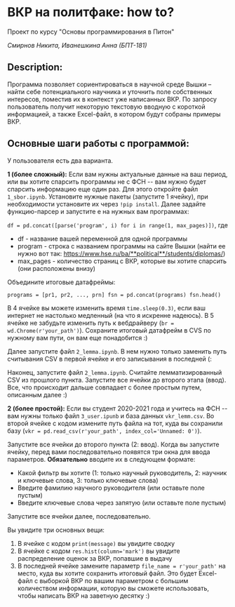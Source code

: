# ВКР на политфаке: how to? 

Проект по курсу "Основы программирования в Питон"

*Смирнов Никита, Иванешкина Анна (БПТ-181)*

## Description:

Программа позволяет сориентироваться в научной среде Вышки – найти себе потенциального научника и уточнить поле собственных интересов, поместив их в контекст уже написанных ВКР. По запросу пользователь получит некоторую текстовую вводную с короткой информацией, а также Excel-файл, в котором будут собраны примеры ВКР. 

## Основные шаги работы с программой:

У пользователя есть два варианта. 

**1 (более сложный):** Если вам нужны актуальные данные на ваш период, или вы хотите спарсить программы не с ФСН -- вам нужно будет спарсить информацию еще один раз. Для этого откройте файл `1_sbor.ipynb`. Установите нужные пакеты (запустите 1 ячейку), при необходимости установите их через `!pip install`. Далее задайте функцию-парсер и запустите е на нужных вам программах: 

`df = pd.concat([parse('program', i) for i in range(1, max_pages)])`, где

* df - название вашей переменной для одной программы
* program - строка с названием программы на сайте Вышки (найти ее нужно вот так: https://www.hse.ru/ba/**political**/students/diplomas/)
* max_pages - количество страниц с ВКР, которые вы хотите спарсить (они расположены внизу) 

Объедините итоговые датафреймы: 

`programs = [pr1, pr2, ..., prn]
fsn = pd.concat(programs)
fsn.head()`

В 4 ячейке вы можете изменить время `time.sleep(0.3)`, если ваш интернет не настолько медленный (на что я искренне надеюсь). В 5 ячейке не забудьте изменить путь к вебдрайверу (`br = wd.Chrome(r'your_path')`). Сохраните итоговый датафрейм в CVS по нужному вам пути, он вам еще понадобится :) 

Далее запустите файл `2_lemma.ipynb`. В нем нужно только заменить путь считывания CSV в первой ячейке и его записывания в последней (: 

Наконец, запустите файл `2_lemma.ipynb`. Считайте лемматизированный CSV из прошлого пункта. Запустите все ячейки до второго этапа (ввод). Все, что происходит дальше совпадает с более простым путем, описанным далее :) 

**2 (более простой):** Если вы студент 2020-2021 года и учитесь на ФСН -- вам нужны только файл `3_user.ipunb` и база данных `vkr_lemm.csv`. Во второй ячейке с кодом измените путь файла на тот, куда вы сохранили базу (`vkr = pd.read_csv(r'your_path', index_col='Unnamed: 0')`). 

Запустите все ячейки до второго пункта (2: ввод). Когда вы запустите ячейку, перед вами последовательно появятся три окна для ввода параметров. **Обязательно** вводите их в следующем формате: 

* Какой фильтр вы хотите (1: только научный руководитель, 2: научник и ключевые слова, 3: только ключевые слова)
* Введите фамилию научного руководителя (или оставьте поле пустым)
* Введите ключевые слова через запятую (или оставьте поле пустым)

Запустите все ячейки далее, последовательно. 

Вы увидите три основных вещи: 

1. В ячейке с кодом `print(message)` вы увидите сводку 
2. В ячейке с кодом `res.hist(column='mark')` вы увидите распределение оценок за ВКР, попавшие в выдачу
3. В последней ячейке замените параметр `file_name = r'your_path'` на место, куда вы хотите сохранить итоговый файл. Это будет Excel-файл с выборкой ВКР по вашим параметром с большим количеством информации, которую вы сможете использовать, чтобы написать ВКР на заветную десятку :) 

